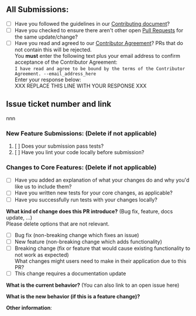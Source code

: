  ## All Submissions:

* [ ] Have you followed the guidelines in our [Contributing document](../CONTRIBUTING.md)?
* [ ] Have you checked to ensure there aren't other open [Pull Requests](../../pulls) for the same update/change?
* [ ] Have you read and agreed to our [Contributor Agreement](../docs/contributor_agreement.md)?  PRs that do not contain this will be rejected.  
      You **must** enter the following text plus your email address to confirm acceptance of the Contributor Agreement:  
    ```I have read and agree to be bound by the terms of the Contributor Agreement. --email_address_here```  
      Enter your response below:  
XXX REPLACE THIS LINE WITH YOUR RESPONSE XXX

## Issue ticket number and link
nnn

### New Feature Submissions:  (Delete if not applicable)

1. [ ] Does your submission pass tests?
2. [ ] Have you lint your code locally before submission?

### Changes to Core Features:  (Delete if not applicable)

* [ ] Have you added an explanation of what your changes do and why you'd like us to include them?
* [ ] Have you written new tests for your core changes, as applicable?
* [ ] Have you successfully run tests with your changes locally?

**What kind of change does this PR introduce?** (Bug fix, feature, docs update, ...)  
Please delete options that are not relevant.

- [ ] Bug fix (non-breaking change which fixes an issue)
- [ ] New feature (non-breaking change which adds functionality)
- [ ] Breaking change (fix or feature that would cause existing functionality to not work as expected)  
      What changes might users need to make in their application due to this PR?
- [ ] This change requires a documentation update

**What is the current behavior?** (You can also link to an open issue here)


**What is the new behavior (if this is a feature change)?**


**Other information**:

